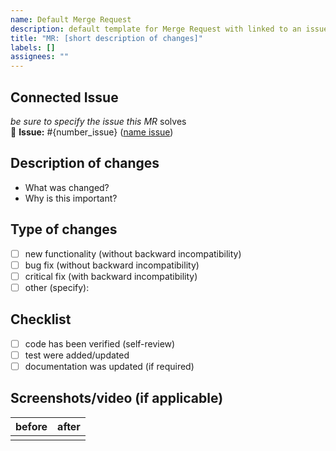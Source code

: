 ```yaml
---
name: Default Merge Request
description: default template for Merge Request with linked to an issue
title: "MR: [short description of changes]"
labels: []
assignees: ""
---
```


## Connected Issue
*be sure to specify the issue this MR* solves  
🔗 **Issue:** #{number_issue} ([name issue](URL_issue))

## Description of changes
- What was changed?
- Why is this important?

## Type of changes
- [ ] new functionality (without backward incompatibility)
- [ ] bug fix (without backward incompatibility)
- [ ] critical fix (with backward incompatibility)
- [ ] other (specify):

## Checklist
- [ ] code has been verified (self-review)
- [ ] test were added/updated
- [ ] documentation was updated (if required)

## Screenshots/video (if applicable)
| before | after |
|--------|-------|
|        |       |